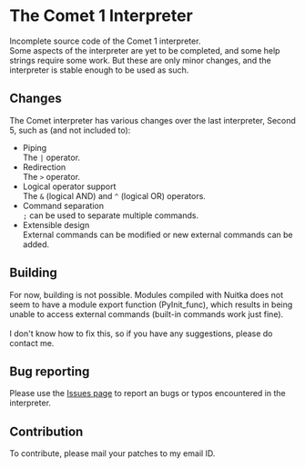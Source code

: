 # The Comet 1 Interpreter
Incomplete source code of the Comet 1 interpreter.<br>Some aspects of the interpreter are yet to be completed, and some help strings require some work. But these are only minor changes, and the interpreter is stable enough to be used as such.

## Changes
The Comet interpreter has various changes over the last interpreter, Second 5, such as (and not included to):
 - Piping<br>
   The `|` operator.
 - Redirection<br>
   The `>` operator.
 - Logical operator support<br>
   The `&` (logical AND) and `^` (logical OR) operators.
 - Command separation<br>
   `;` can be used to separate multiple commands.
 - Extensible design<br>
   External commands can be modified or new external commands can be added.

## Building
For now, building is not possible. Modules compiled with Nuitka does not seem to have a module export function (PyInit_func), which results in being unable to access external commands (built-in commands work just fine).<br>
<br>
I don't know how to fix this, so if you have any suggestions, please do contact me.

## Bug reporting
Please use the [Issues page](http://github.com/cpythonist/Comet1/issues) to report an bugs or typos encountered in the interpreter.

## Contribution
To contribute, please mail your patches to my email ID.
